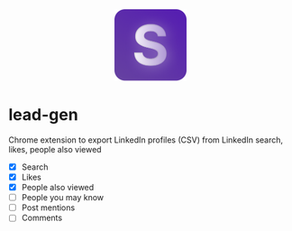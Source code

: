 <div align="center">
  <img src="./icon.png" height="128" width="128" />
</div>

# lead-gen
Chrome extension to export LinkedIn profiles (CSV) from LinkedIn search, likes, people also viewed
- [x] Search
- [x] Likes
- [x] People also viewed
- [ ] People you may know
- [ ] Post mentions
- [ ] Comments
